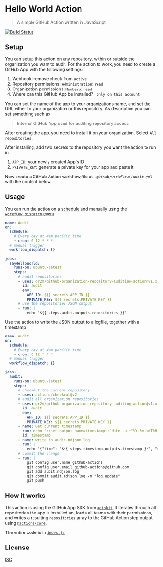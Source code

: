# Hello World Action

> A simple GitHub Action written in JavaScript

[![Build Status](https://github.com/gr2m/github-organization-repository-auditing-action/actions/workflows/test.yml/badge.svg)](https://github.com/gr2m/github-organization-repository-auditing-action/actions/workflows/test.yml)

## Setup

You can setup this action on any repository, within or outside the organization you want to audit. For the action to work, you need to create a GitHub App with the following settings:

1. Webhook: remove check from `active`
2. Repository permissions: `Administration`: `read`
3. Organization permissions: `Members`: `read`
4. Where can this GitHub App be installed? ` Only on this account`

You can set the name of the app to your organizations name, and set the URL either to your organization or this repository. As description you can set something such as

> Internal GitHub App used for auditing repository access

After creating the app, you need to install it on your organization. Select `All repositories`.

After installing, add two secrets to the repository you want the action to run in

1. `APP_ID`: your newly created App's ID
2. `PRIVATE_KEY`: generate a private key for your app and paste it

Now create a GitHub Action workflow file at `.github/workflows/audit.yml` with the content below.

## Usage

You can run the action on a [schedule](https://docs.github.com/en/actions/reference/events-that-trigger-workflows#schedule) and manually using the [`workflow_dispatch` event](https://docs.github.com/en/actions/reference/events-that-trigger-workflows#workflow_dispatch)

```yml
name: Audit
on:
  schedule:
    # Every day at 4am pacific time
    - cron: 0 12 * * *
  # manual trigger
  workflow_dispatch: {}

jobs:
  sayHelloWorld:
    runs-on: ubuntu-latest
    steps:
      # audit repositories
      - uses: gr2m/github-organization-repository-auditing-action@v1.x
        id: audit
        env:
          APP_ID: ${{ secrets.APP_ID }}
          PRIVATE_KEY: ${{ secrets.PRIVATE_KEY }}
      # use the repositories JSON output
      - run: |
          echo '${{ steps.audit.outputs.repositories }}'
```

Use the action to write the JSON output to a logfile, together with a timestamp

```yml
name: Audit
on:
  schedule:
    # Every day at 4am pacific time
    - cron: 0 12 * * *
  # manual trigger
  workflow_dispatch: {}

jobs:
  audit:
    runs-on: ubuntu-latest
    steps:
      # checkout the current repository
      - uses: actions/checkout@v2
      # audit all organization repositories
      - uses: gr2m/github-organization-repository-auditing-action@v1.x
        id: audit
        env:
          APP_ID: ${{ secrets.APP_ID }}
          PRIVATE_KEY: ${{ secrets.PRIVATE_KEY }}
      - name: Get current timestamp
        run: echo "::set-output name=timestamp::`date -u +"%Y-%m-%dT%H:%M:%SZ"`"
        id: timestamp
      - name: write to audit.ndjson.log
        run: |
          echo '{"time": "${{ steps.timestamp.outputs.timestamp }}", "repositories": ${{ steps.audit.outputs.repositories }} }' >> audit.ndjson.log
      # commit the change
      - run: |
          git config user.name github-actions
          git config user.email github-actions@github.com
          git add audit.ndjson.log
          git commit audit.ndjson.log -m "log update"
          git push
```

## How it works

This action is using the GitHub App SDK from [`octokit`](https://github.com/octokit/octokit.js/#app-client). It iterates through all repositories the app is installed an, loads all teams with their permissions, and writes a resulting `repositories` array to the GitHub Action step output using [`@actions/core`](https://github.com/actions/toolkit/tree/main/packages/core).

The entire code is in [`index.js`](index.js)

## License

[ISC](LICENSE)
